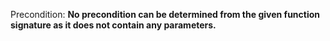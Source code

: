 Precondition: **No precondition can be determined from the given function signature as it does not contain any parameters.**